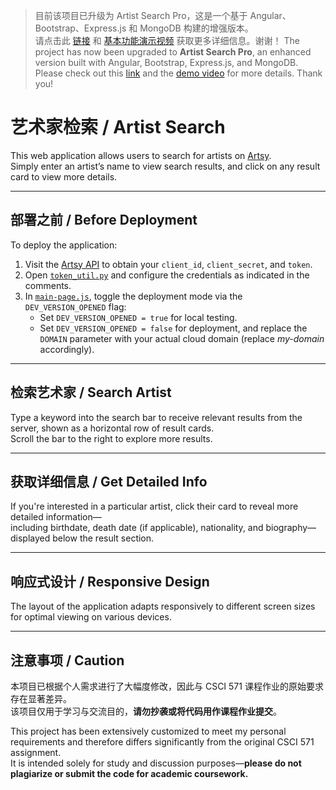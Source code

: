 > 目前该项目已升级为 Artist Search Pro，这是一个基于 Angular、Bootstrap、Express.js 和 MongoDB 构建的增强版本。  
> 请点击此 [链接](https://github.com/zhichzhang/artist-search-pro) 和 [基本功能演示视频](https://drive.google.com/file/d/1s1TLZP6b2hlV72P6W_J_aXHGdjfJovg7/view?usp=sharing) 获取更多详细信息。谢谢！
> The project has now been upgraded to **Artist Search Pro**, an enhanced version built with Angular, Bootstrap, Express.js, and MongoDB.  
> Please check out this [link](https://github.com/zhichzhang/artist-search-pro) and the [demo video](https://drive.google.com/file/d/1s1TLZP6b2hlV72P6W_J_aXHGdjfJovg7/view?usp=sharing) for more details. Thank you!


# 艺术家检索 / Artist Search

This web application allows users to search for artists on [Artsy](https://www.artsy.net/).  
Simply enter an artist’s name to view search results, and click on any result card to view more details.

---

## 部署之前 / Before Deployment

To deploy the application:

1. Visit the [Artsy API](https://developers.artsy.net/) to obtain your `client_id`, `client_secret`, and `token`.
2. Open [`token_util.py`](./app/utils/token_util.py) and configure the credentials as indicated in the comments.
3. In [`main-page.js`](./app/static/js/main-page.js), toggle the deployment mode via the `DEV_VERSION_OPENED` flag:
   - Set `DEV_VERSION_OPENED = true` for local testing.
   - Set `DEV_VERSION_OPENED = false` for deployment, and replace the `DOMAIN` parameter with your actual cloud domain (replace *my-domain* accordingly).

---

## 检索艺术家 / Search Artist

Type a keyword into the search bar to receive relevant results from the server, shown as a horizontal row of result cards.  
Scroll the bar to the right to explore more results.

---

## 获取详细信息 / Get Detailed Info

If you're interested in a particular artist, click their card to reveal more detailed information—  
including birthdate, death date (if applicable), nationality, and biography—displayed below the result section.

---

## 响应式设计 / Responsive Design

The layout of the application adapts responsively to different screen sizes for optimal viewing on various devices.

---

## 注意事项 / Caution

本项目已根据个人需求进行了大幅度修改，因此与 CSCI 571 课程作业的原始要求存在显著差异。  
该项目仅用于学习与交流目的，**请勿抄袭或将代码用作课程作业提交**。

This project has been extensively customized to meet my personal requirements and therefore differs significantly from the original CSCI 571 assignment.  
It is intended solely for study and discussion purposes—**please do not plagiarize or submit the code for academic coursework.**
